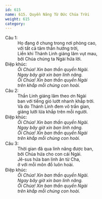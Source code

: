 ```yaml
---
id: 615
name: 615. Quyền Năng Từ Đức Chúa Trời
weight: 615
category: 
---
```

<dl><dt>Câu 1:</dt><dd data-verse="1">Họ đang ở chung trong nơi phòng cao, <br/>với tất cả tâm thần hướng trời, <br/>Liền khi Thánh Linh giáng lâm vụt mau, <br/>bởi Chúa chúng ta Ngài hứa lời. </dd><dt>Điệp khúc:</dt><dd data-chorus="1"><em>Ôi Chúa! Xin ban thần quyền Ngài. <br/>Ngay bây giờ xin ban linh năng. <br/>Ôi Chúa! Xin ban thần quyền Ngài <br/>trên khắp mỗi chúng con hoài. </em></dd><dt>Câu 2:</dt><dd data-verse="2">Thần Linh giáng lâm theo ơn Ngài <br/> ban với tiếng gió lướt nhanh khắp trời. <br/>Và do Thánh Linh đem vô trần gian, <br/>giáng lưỡi lửa khắp trên mỗi người. <br/></dd><dt>Điệp khúc:</dt><dd data-chorus="1"><em>Ôi Chúa! Xin ban thần quyền Ngài. <br/>Ngay bây giờ xin ban linh năng. <br/>Ôi Chúa! Xin ban thần quyền Ngài <br/>trên khắp mỗi chúng con hoài. </em></dd><dt>Câu 3:</dt><dd data-verse="3">Thời gian đã qua linh năng được ban, <br/>bởi Chúa hứa cho con cái Ngài. <br/>Jê-sus hứa ban linh ân từ Cha, <br/>ở với mỗi môn đồ luôn hoài. </dd><dt>Điệp khúc:</dt><dd data-chorus="1"><em>Ôi Chúa! Xin ban thần quyền Ngài. <br/>Ngay bây giờ xin ban linh năng. <br/>Ôi Chúa! Xin ban thần quyền Ngài <br/>trên khắp mỗi chúng con hoài. </em></dd></dl>
